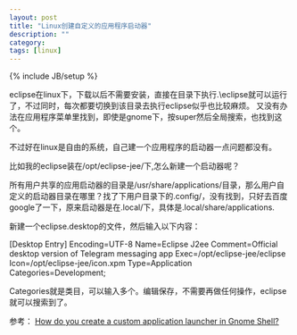 ```yaml
---
layout: post
title: "Linux创建自定义的应用程序启动器"
description: ""
category:
tags: [linux]
---
```

{% include JB/setup %}

eclipse在linux下，下载以后不需要安装，直接在目录下执行.\eclipse就可以运行了，不过同时，每次都要切换到该目录去执行eclipse似乎也比较麻烦。
又没有办法在应用程序菜单里找到，即使是gnome下，按super然后全局搜索，也找到这个。

不过好在linux是自由的系统，自己建一个应用程序的启动器一点问题都没有。

比如我的eclipse装在/opt/eclipse-jee/下,怎么新建一个启动器呢？

所有用户共享的应用启动器的目录是/usr/share/applications/目录，那么用户自定义的启动器目录在哪里？找了下用户目录下的.config/，没有找到，只好去百度google了一下，原来启动器是在.local/下，具体是.local/share/applications.

新建一个eclipse.desktop的文件，然后输入以下内容：

  [Desktop Entry]
  Encoding=UTF-8
  Name=Eclipse J2ee
  Comment=Official desktop version of Telegram messaging app
  Exec=/opt/eclipse-jee/eclipse
  Icon=/opt/eclipse-jee/icon.xpm
  Type=Application
  Categories=Development;

Categories就是类目，可以输入多个。编辑保存，不需要再做任何操作，eclipse就可以搜索到了。


参考：
[How do you create a custom application launcher in Gnome Shell? ](http://askubuntu.com/questions/112186/how-do-you-create-a-custom-application-launcher-in-gnome-shell)
